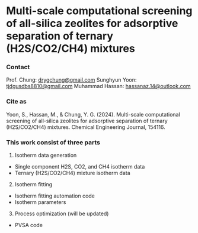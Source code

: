 # Multi-scale computational screening of all-silica zeolites for adsorptive separation of ternary (H2S/CO2/CH4) mixtures

### Contact
Prof. Chung: 		drygchung@gmail.com
Sunghyun Yoon: 		tjdgusdbs8810@gmail.com
Muhammad Hassan:	hassanaz.14@outlook.com

### Cite as
Yoon, S., Hassan, M., & Chung, Y. G. (2024). Multi-scale computational screening of all-silica zeolites for adsorptive separation of ternary (H2S/CO2/CH4) mixtures. Chemical Engineering Journal, 154116.

### This work consist of three parts

1. Isotherm data generation
- Single component H2S, CO2, and CH4 isotherm data
- Ternary (H2S/CO2/CH4) mixture isotherm data

2. Isotherm fitting
- Isotherm fitting automation code
- Isotherm parameters

3. Process optimization (will be updated)
- PVSA code

